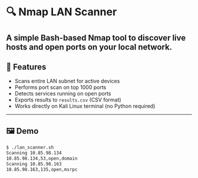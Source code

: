 # 🔍 Nmap LAN Scanner

A simple Bash-based Nmap tool to discover live hosts and open ports on your local network. 
---

## 🚀 Features

- Scans entire LAN subnet for active devices
- Performs port scan on top 1000 ports
- Detects services running on open ports
- Exports results to `results.csv` (CSV format)
- Works directly on Kali Linux terminal (no Python required)

---

## 🖼️ Demo

```bash
$ ./lan_scanner.sh
Scanning 10.85.98.134
10.85.98.134,53,open,domain
Scanning 10.85.98.163
10.85.98.163,135,open,msrpc
